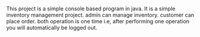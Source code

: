 This project is a simple console based program in java.
It is a simple inventory management project.
admin can manage inventory.
customer can place order.
both operation is one time i.e, after performing one operation you will automatically be logged out.
